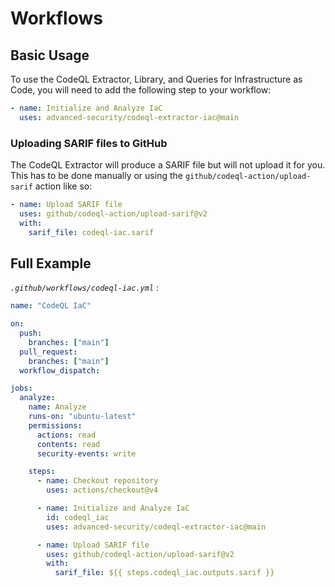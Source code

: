 # Workflows

## Basic Usage

To use the CodeQL Extractor, Library, and Queries for Infrastructure as Code, you will need to add the following step to your workflow:

```yaml
- name: Initialize and Analyze IaC
  uses: advanced-security/codeql-extractor-iac@main
```

### Uploading SARIF files to GitHub

The CodeQL Extractor will produce a SARIF file but will not upload it for you.
This has to be done manually or using the `github/codeql-action/upload-sarif` action like so:

```yaml
- name: Upload SARIF file
  uses: github/codeql-action/upload-sarif@v2
  with:
    sarif_file: codeql-iac.sarif
```

## Full Example

_`.github/workflows/codeql-iac.yml`_ :

```yaml
name: "CodeQL IaC"

on:
  push:
    branches: ["main"]
  pull_request:
    branches: ["main"]
  workflow_dispatch:

jobs:
  analyze:
    name: Analyze
    runs-on: "ubuntu-latest"
    permissions:
      actions: read
      contents: read
      security-events: write

    steps:
      - name: Checkout repository
        uses: actions/checkout@v4

      - name: Initialize and Analyze IaC
        id: codeql_iac
        uses: advanced-security/codeql-extractor-iac@main

      - name: Upload SARIF file
        uses: github/codeql-action/upload-sarif@v2
        with:
          sarif_file: ${{ steps.codeql_iac.outputs.sarif }}
```
